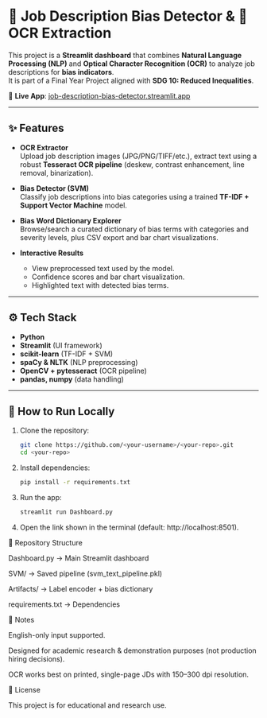 # 🧭 Job Description Bias Detector & 📄 OCR Extraction

This project is a **Streamlit dashboard** that combines **Natural Language Processing (NLP)** and **Optical Character Recognition (OCR)** to analyze job descriptions for **bias indicators**.  
It is part of a Final Year Project aligned with **SDG 10: Reduced Inequalities**.

🔗 **Live App**: [job-description-bias-detector.streamlit.app](https://job-description-bias-detector.streamlit.app)

---

## ✨ Features
- **OCR Extractor**  
  Upload job description images (JPG/PNG/TIFF/etc.), extract text using a robust **Tesseract OCR pipeline** (deskew, contrast enhancement, line removal, binarization).

- **Bias Detector (SVM)**  
  Classify job descriptions into bias categories using a trained **TF-IDF + Support Vector Machine** model.

- **Bias Word Dictionary Explorer**  
  Browse/search a curated dictionary of bias terms with categories and severity levels, plus CSV export and bar chart visualizations.

- **Interactive Results**  
  - View preprocessed text used by the model.  
  - Confidence scores and bar chart visualization.  
  - Highlighted text with detected bias terms.  

---

## ⚙️ Tech Stack
- **Python**
- **Streamlit** (UI framework)
- **scikit-learn** (TF-IDF + SVM)
- **spaCy & NLTK** (NLP preprocessing)
- **OpenCV + pytesseract** (OCR pipeline)
- **pandas, numpy** (data handling)

---

## 🚀 How to Run Locally
1. Clone the repository:
   ```bash
   git clone https://github.com/<your-username>/<your-repo>.git
   cd <your-repo>
2. Install dependencies:
   ```bash
   pip install -r requirements.txt
3. Run the app:
   ```bash
   streamlit run Dashboard.py
4. Open the link shown in the terminal (default: http://localhost:8501).


📂 Repository Structure

Dashboard.py → Main Streamlit dashboard

SVM/ → Saved pipeline (svm_text_pipeline.pkl)

Artifacts/ → Label encoder + bias dictionary

requirements.txt → Dependencies

📌 Notes

English-only input supported.

Designed for academic research & demonstration purposes (not production hiring decisions).

OCR works best on printed, single-page JDs with 150–300 dpi resolution.

📜 License

This project is for educational and research use.
